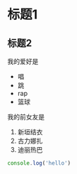 # 标题1
## 标题2

我的爱好是

* 唱
* 跳
* rap
* 篮球

我的前女友是

1. 新垣结衣
2. 古力娜扎
3. 迪丽热巴

```javascript
console.log('hello')
```